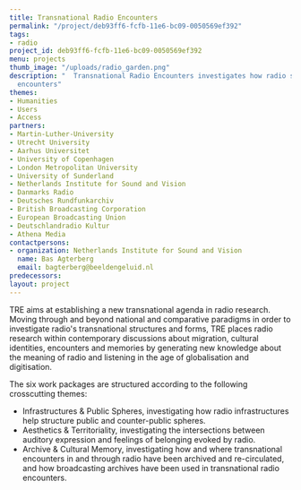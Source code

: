 ```yaml
---
title: Transnational Radio Encounters
permalink: "/project/deb93ff6-fcfb-11e6-bc09-0050569ef392"
tags:
- radio
project_id: deb93ff6-fcfb-11e6-bc09-0050569ef392
menu: projects
thumb_image: "/uploads/radio_garden.png"
description: "  Transnational Radio Encounters investigates how radio structures cultural
  encounters"
themes:
- Humanities
- Users
- Access
partners:
- Martin-Luther-University
- Utrecht University
- Aarhus Universitet
- University of Copenhagen
- London Metropolitan University
- University of Sunderland
- Netherlands Institute for Sound and Vision
- Danmarks Radio
- Deutsches Rundfunkarchiv
- British Broadcasting Corporation
- European Broadcasting Union
- Deutschlandradio Kultur
- Athena Media
contactpersons:
- organization: Netherlands Institute for Sound and Vision
  name: Bas Agterberg
  email: bagterberg@beeldengeluid.nl
predecessors: 
layout: project
---
```


TRE aims at establishing a new transnational agenda in radio research. Moving through and beyond national and comparative paradigms in order to investigate radio's transnational structures and forms, TRE places radio research within contemporary discussions about migration, cultural identities, encounters and memories by generating new knowledge about the meaning of radio and listening in the age of globalisation and digitisation.

The six work packages are structured according to the following crosscutting themes:

* Infrastructures & Public Spheres, investigating how radio infrastructures help structure public and counter-public spheres.
* Aesthetics & Territoriality, investigating the intersections between auditory expression and feelings of belonging evoked by radio.
* Archive & Cultural Memory, investigating how and where transnational encounters in and through radio have been archived and re-circulated, and how broadcasting archives have been used in transnational radio encounters.
